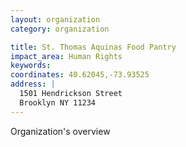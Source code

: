 ```yaml
---
layout: organization
category: organization

title: St. Thomas Aquinas Food Pantry
impact_area: Human Rights
keywords: 
coordinates: 40.62045,-73.93525
address: |
  1501 Hendrickson Street
  Brooklyn NY 11234
---
```

Organization's overview
